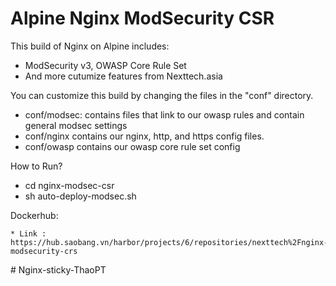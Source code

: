 # Alpine Nginx ModSecurity CSR

This build of Nginx on Alpine includes:

  * ModSecurity v3, OWASP Core Rule Set
  * And more cutumize features from Nexttech.asia

You can customize this build by changing the files in the "conf" directory.

  * conf/modsec: contains files that link to our owasp rules and contain general modsec settings
  * conf/nginx contains our nginx, http, and https config files.
  * conf/owasp contains our owasp core rule set config

How to Run?
  * cd nginx-modsec-csr
  * sh auto-deploy-modsec.sh
  
Dockerhub:

	* Link : https://hub.saobang.vn/harbor/projects/6/repositories/nexttech%2Fnginx-modsecurity-crs
#   N g i n x - s t i c k y - T h a o P T 
 
 
